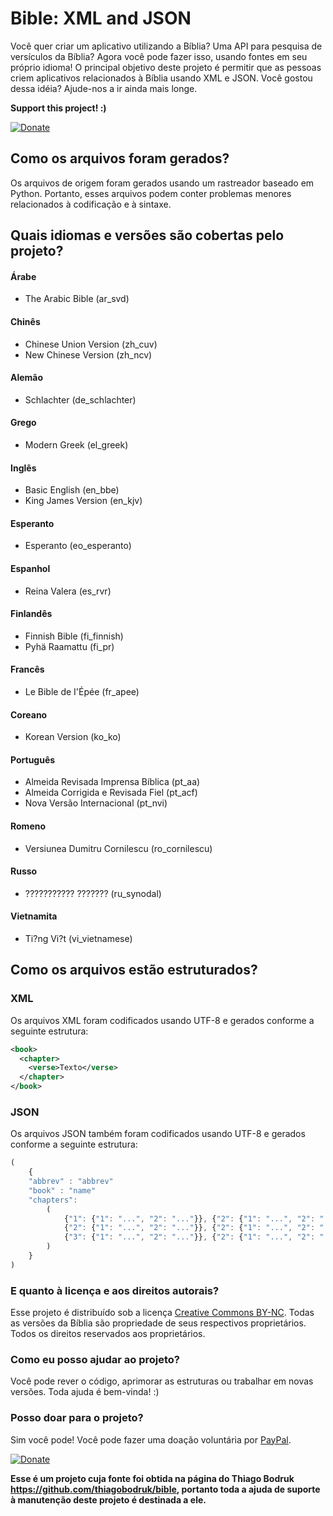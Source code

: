# Bible: XML and JSON
Você quer criar um aplicativo utilizando a Bíblia? Uma API para pesquisa de versículos da Bíblia? Agora você pode fazer isso, usando fontes em seu próprio idioma! O principal objetivo deste projeto é permitir que as pessoas criem aplicativos relacionados à Bíblia usando XML e JSON. Você gostou dessa idéia? Ajude-nos a ir ainda mais longe. 

**Support this project! :)**

[![Donate](https://www.paypalobjects.com/en_US/i/btn/btn_donateCC_LG.gif)](https://www.paypal.com/cgi-bin/webscr?cmd=_donations&business=A9FM66AQT672L&lc=US&item_name=Bible%20Sources&currency_code=USD&bn=PP%2dDonationsBF%3abtn_donateCC_LG%2egif%3aNonHosted)

## Como os arquivos foram gerados?
Os arquivos de origem foram gerados usando um rastreador baseado em Python. Portanto, esses arquivos podem conter problemas menores relacionados à codificação e à sintaxe.

## Quais idiomas e versões são cobertas pelo projeto?
#### Árabe
* The Arabic Bible (ar_svd) 

#### Chinês
* Chinese Union Version (zh_cuv)
* New Chinese Version (zh_ncv) 

#### Alemão
* Schlachter (de_schlachter)

#### Grego
* Modern Greek (el_greek)

#### Inglês
* Basic English (en_bbe)
* King James Version (en_kjv) 

#### Esperanto
* Esperanto (eo_esperanto)

#### Espanhol
* Reina Valera (es_rvr)

#### Finlandês
* Finnish Bible (fi_finnish)
* Pyhä Raamattu (fi_pr)

#### Francês
* Le Bible de I'Épée (fr_apee)

#### Coreano
* Korean Version (ko_ko)

#### Português
* Almeida Revisada Imprensa Bíblica (pt_aa) 
* Almeida Corrigida e Revisada Fiel (pt_acf) 
* Nova Versão Internacional (pt_nvi) 

#### Romeno
* Versiunea Dumitru Cornilescu (ro_cornilescu)

#### Russo
* ??????????? ??????? (ru_synodal)

#### Vietnamita
* Ti?ng Vi?t (vi_vietnamese)

## Como os arquivos estão estruturados?
### XML
Os arquivos XML foram codificados usando UTF-8 e gerados conforme a seguinte estrutura:
```xml
<book>
  <chapter>
    <verse>Texto</verse>
  </chapter>
</book>
```

### JSON
Os arquivos JSON também foram codificados usando UTF-8 e gerados conforme a seguinte estrutura:
```javascript
(
	{
	"abbrev" : "abbrev"
	"book" : "name"
	"chapters": 
		(
			{"1": {"1": "...", "2": "..."}}, {"2": {"1": "...", "2": "..."}},
			{"2": {"1": "...", "2": "..."}}, {"2": {"1": "...", "2": "..."}},
			{"3": {"1": "...", "2": "..."}}, {"2": {"1": "...", "2": "..."}}
		)
	}
)
```

### E quanto à licença e aos direitos autorais?
Esse projeto é distribuído sob a licença [Creative Commons BY-NC](https://creativecommons.org/licenses/by-nc/2.0/br/). Todas as versões da Bíblia são propriedade de seus respectivos proprietários. Todos os direitos reservados aos proprietários.

### Como eu posso ajudar ao projeto?
Você pode rever o código, aprimorar as estruturas ou trabalhar em novas versões. Toda ajuda é bem-vinda! :)

### Posso doar para o projeto?
Sim você pode! Você pode fazer uma doação voluntária por [PayPal](https://www.paypal.com/cgi-bin/webscr?cmd=_donations&business=A9FM66AQT672L&lc=US&item_name=Bible%20Sources&currency_code=USD&bn=PP%2dDonationsBF%3abtn_donateCC_LG%2egif%3aNonHosted).

[![Donate](https://www.paypalobjects.com/en_US/i/btn/btn_donateCC_LG.gif)](https://www.paypal.com/cgi-bin/webscr?cmd=_donations&business=A9FM66AQT672L&lc=US&item_name=Bible%20Sources&currency_code=USD&bn=PP%2dDonationsBF%3abtn_donateCC_LG%2egif%3aNonHosted)

**Esse é um projeto cuja fonte foi obtida na página do Thiago Bodruk https://github.com/thiagobodruk/bible, portanto toda a ajuda de suporte à manutenção deste projeto é destinada a ele.**